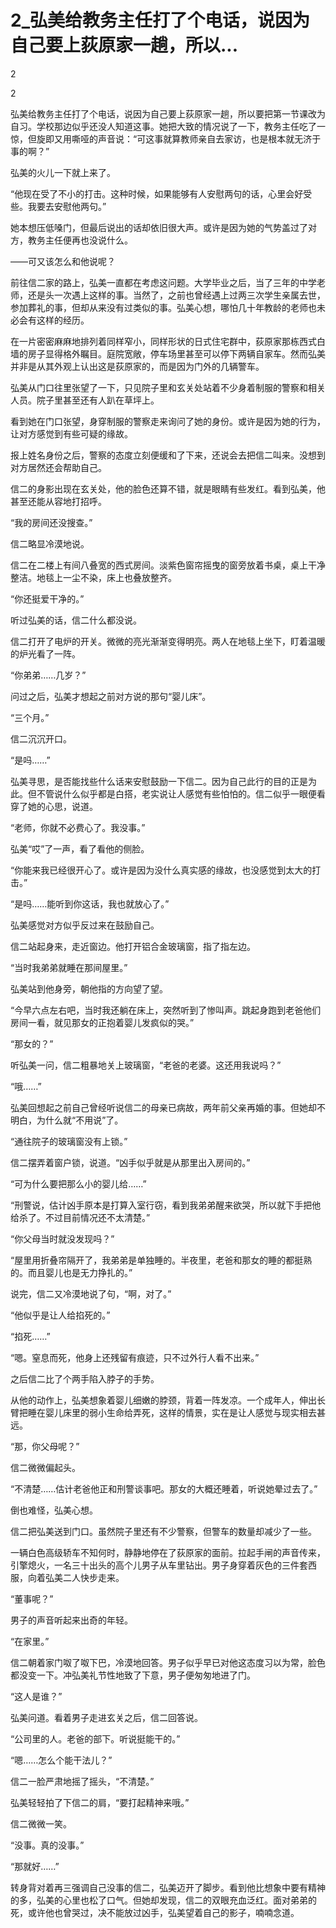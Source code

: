 # 2_弘美给教务主任打了个电话，说因为自己要上荻原家一趟，所以...

2

2

弘美给教务主任打了个电话，说因为自己要上荻原家一趟，所以要把第一节课改为自习。学校那边似乎还没人知道这事。她把大致的情况说了一下，教务主任吃了一惊，但旋即又用嘶哑的声音说：“可这事就算教师亲自去家访，也是根本就无济于事的啊？”

弘美的火儿一下就上来了。

“他现在受了不小的打击。这种时候，如果能够有人安慰两句的话，心里会好受些。我要去安慰他两句。”

她本想压低嗓门，但最后说出的话却依旧很大声。或许是因为她的气势盖过了对方，教务主任便再也没说什么。

——可又该怎么和他说呢？

前往信二家的路上，弘美一直都在考虑这问题。大学毕业之后，当了三年的中学老师，还是头一次遇上这样的事。当然了，之前也曾经遇上过两三次学生亲属去世，参加葬礼的事，但却从来没有过类似的事。弘美心想，哪怕几十年教龄的老师也未必会有这样的经历。

在一片密密麻麻地排列着同样窄小，同样形状的日式住宅群中，荻原家那栋西式白墙的房子显得格外瞩目。庭院宽敞，停车场里甚至可以停下两辆自家车。然而弘美并非是从其外观上认出这是荻原家的，而是因为门外的几辆警车。

弘美从门口往里张望了一下，只见院子里和玄关处站着不少身着制服的警察和相关人员。院子里甚至还有人趴在草坪上。

看到她在门口张望，身穿制服的警察走来询问了她的身份。或许是因为她的行为，让对方感觉到有些可疑的缘故。

报上姓名身份之后，警察的态度立刻便缓和了下来，还说会去把信二叫来。没想到对方居然还会帮助自己。

信二的身影出现在玄关处，他的脸色还算不错，就是眼睛有些发红。看到弘美，他甚至还能从容地打招呼。

“我的房间还没搜查。”

信二略显冷漠地说。

信二在二楼上有间八叠宽的西式房间。淡紫色窗帘摇曳的窗旁放着书桌，桌上干净整洁。地毯上一尘不染，床上也叠放整齐。

“你还挺爱干净的。”

听过弘美的话，信二什么都没说。

信二打开了电炉的开关。微微的亮光渐渐变得明亮。两人在地毯上坐下，盯着温暖的炉光看了一阵。

“你弟弟……几岁？”

问过之后，弘美才想起之前对方说的那句“婴儿床”。

“三个月。”

信二沉沉开口。

“是吗……”

弘美寻思，是否能找些什么话来安慰鼓励一下信二。因为自己此行的目的正是为此。但不管说什么似乎都是白搭，老实说让人感觉有些怕怕的。信二似乎一眼便看穿了她的心思，说道。

“老师，你就不必费心了。我没事。”

弘美“哎”了一声，看了看他的侧脸。

“你能来我已经很开心了。或许是因为没什么真实感的缘故，也没感觉到太大的打击。”

“是吗……能听到你这话，我也就放心了。”

弘美感觉对方似乎反过来在鼓励自己。

信二站起身来，走近窗边。他打开铝合金玻璃窗，指了指左边。

“当时我弟弟就睡在那间屋里。”

弘美站到他身旁，朝他指的方向望了望。

“今早六点左右吧，当时我还躺在床上，突然听到了惨叫声。跳起身跑到老爸他们房间一看，就见那女的正抱着婴儿发疯似的哭。”

“那女的？”

听弘美一问，信二粗暴地关上玻璃窗，“老爸的老婆。这还用我说吗？”

“哦……”

弘美回想起之前自己曾经听说信二的母亲已病故，两年前父亲再婚的事。但她却不明白，为什么就“不用说”了。

“通往院子的玻璃窗没有上锁。”

信二摆弄着窗户锁，说道。“凶手似乎就是从那里出入房间的。”

“可为什么要把那么小的婴儿给……”

“刑警说，估计凶手原本是打算入室行窃，看到我弟弟醒来欲哭，所以就下手把他给杀了。不过目前情况还不太清楚。”

“你父母当时就没发现吗？”

“屋里用折叠帘隔开了，我弟弟是单独睡的。半夜里，老爸和那女的睡的都挺熟的。而且婴儿也是无力挣扎的。”

说完，信二又冷漠地说了句，“啊，对了。”

“他似乎是让人给掐死的。”

“掐死……”

“嗯。窒息而死，他身上还残留有痕迹，只不过外行人看不出来。”

之后信二比了个两手陷入脖子的手势。

从他的动作上，弘美想象着婴儿细嫩的脖颈，背着一阵发凉。一个成年人，伸出长臂把睡在婴儿床里的弱小生命给弄死，这样的情景，实在是让人感觉与现实相去甚远。

“那，你父母呢？”

信二微微偏起头。

“不清楚……估计老爸他正和刑警谈事吧。那女的大概还睡着，听说她晕过去了。”

倒也难怪，弘美心想。

信二把弘美送到门口。虽然院子里还有不少警察，但警车的数量却减少了一些。

一辆白色高级轿车不知何时，静静地停在了荻原家的面前。拉起手闸的声音传来，引擎熄火，一名三十出头的高个儿男子从车里钻出。男子身穿着灰色的三件套西服，向着弘美二人快步走来。

“董事呢？”

男子的声音听起来出奇的年轻。

“在家里。”

信二朝着家门呶了呶下巴，冷漠地回答。男子似乎早已对他这态度习以为常，脸色都没变一下。冲弘美礼节性地致了下意，男子便匆匆地进了门。

“这人是谁？”

弘美问道。看着男子走进玄关之后，信二回答说。

“公司里的人。老爸的部下。听说挺能干的。”

“嗯……怎么个能干法儿？”

信二一脸严肃地摇了摇头，“不清楚。”

弘美轻轻拍了下信二的肩，“要打起精神来哦。”

信二微微一笑。

“没事。真的没事。”

“那就好……”

转身背对着再三强调自己没事的信二，弘美迈开了脚步。看到他比想象中要有精神的多，弘美的心里也松了口气。但她却发现，信二的双眼充血泛红。面对弟弟的死，或许他也曾哭过，决不能放过凶手，弘美望着自己的影子，喃喃念道。